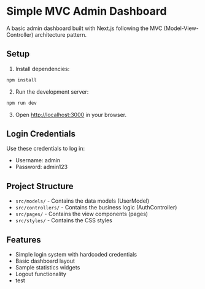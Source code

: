 # Simple MVC Admin Dashboard

A basic admin dashboard built with Next.js following the MVC (Model-View-Controller) architecture pattern.

## Setup

1. Install dependencies:
```bash
npm install
```

2. Run the development server:
```bash
npm run dev
```

3. Open [http://localhost:3000](http://localhost:3000) in your browser.

## Login Credentials

Use these credentials to log in:
- Username: admin
- Password: admin123

## Project Structure

- `src/models/` - Contains the data models (UserModel)
- `src/controllers/` - Contains the business logic (AuthController)
- `src/pages/` - Contains the view components (pages)
- `src/styles/` - Contains the CSS styles

## Features

- Simple login system with hardcoded credentials
- Basic dashboard layout
- Sample statistics widgets
- Logout functionality 
- test